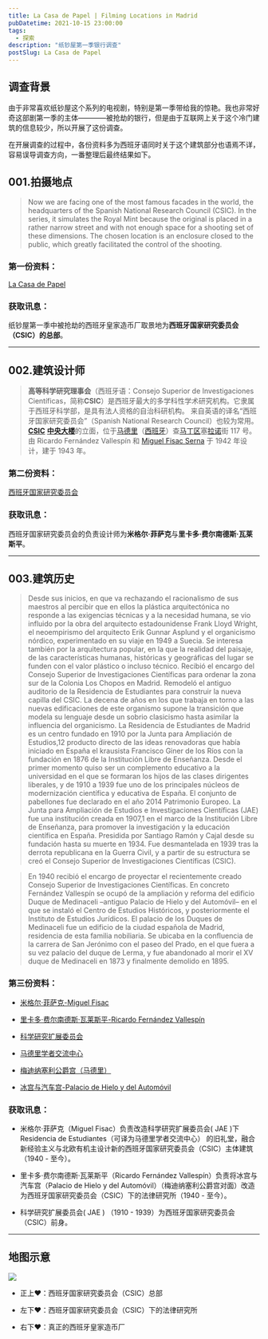 ```yaml
---
title: La Casa de Papel | Filming Locations in Madrid
pubDatetime: 2021-10-15 23:00:00
tags:
  - 探索
description: "纸钞屋第一季银行调查"
postSlug: La Casa de Papel
---
```


## **调查背景**

由于非常喜欢纸钞屋这个系列的电视剧，特别是第一季带给我的惊艳。我也非常好奇这部剧第一季的主体————被抢劫的银行，但是由于互联网上关于这个冷门建筑的信息较少，所以开展了这份调查。

在开展调查的过程中，各份资料多为西班牙语同时关于这个建筑部分也语焉不详，容易误导调查方向，一番整理后最终结果如下。

## **001.拍摄地点**

> Now we are facing one of the most famous facades in the world, the headquarters of the Spanish National Research Council (CSIC). In the series, it simulates the Royal Mint because the original is placed in a rather narrow street and with not enough space for a shooting set of these dimensions. The chosen location is an enclosure closed to the public, which greatly facilitated the control of the shooting.

### 第一份资料：

[La Casa de Papel](https://catshostels.com/casa-de-papel-location/)

### 获取讯息：

纸钞屋第一季中被抢劫的西班牙皇家造币厂取景地为**西班牙国家研究委员会（CSIC）的总部**。

---

## **002.建筑设计师**

> **高等科学研究理事会**（西班牙语：Consejo Superior de Investigaciones Científicas，简称**CSIC**）是西班牙最大的多学科性学术研究机构。它隶属于西班牙科学部，是具有法人资格的自治科研机构。
> 来自英语的译名“西班牙国家研究委员会”（Spanish National Research Council）也较为常用。
> [**CSIC**](https://commons.wikimedia.org/wiki/Category:CSIC) [**中央大楼**](https://commons.wikimedia.org/wiki/Category:CSIC_central_building,_Madrid)的立面，位于[马德里](https://commons.wikimedia.org/wiki/Madrid)（[西班牙](https://commons.wikimedia.org/wiki/Espa%C3%B1a)）查[马丁区](https://commons.wikimedia.org/wiki/Category:Chamart%C3%ADn)塞[拉诺](https://commons.wikimedia.org/wiki/Category:Calle_de_Serrano,_Madrid)街 117 号。由 Ricardo Fernández Vallespín 和 [Miguel Fisac Serna](https://es.wikipedia.org/wiki/Miguel_Fisac) 于 1942 年设计，建于 1943 年。

### 第二份资料：

[西班牙国家研究委员会](https://zh.wikipedia.org/wiki/西班牙高等科学研究理事会)

### 获取讯息：

西班牙国家研究委员会的负责设计师为**米格尔·菲萨克**与**里卡多·费尔南德斯·瓦莱斯平**。

---

## **003.建筑历史**

> Desde sus inicios, en que va rechazando el racionalismo de sus maestros al percibir que en ellos la plástica arquitectónica no responde a las exigencias técnicas y a la necesidad humana, se vio influido por la obra del arquitecto estadounidense Frank Lloyd Wright, el neoempirismo del arquitecto Erik Gunnar Asplund y el organicismo nórdico, experimentado en su viaje en 1949 a Suecia. Se interesa también por la arquitectura popular, en la que la realidad del paisaje, de las características humanas, históricas y geográficas del lugar se funden con el valor plástico o incluso técnico. Recibió el encargo del Consejo Superior de Investigaciones Científicas para ordenar la zona sur de la Colonia Los Chopos en Madrid. Remodeló el antiguo auditorio de la Residencia de Estudiantes para construir la nueva capilla del CSIC. La decena de años en los que trabaja en torno a las nuevas edificaciones de este organismo supone la transición que modela su lenguaje desde un sobrio clasicismo hasta asimilar la influencia del organicismo.
> La Residencia de Estudiantes de Madrid es un centro fundado en 1910 por la Junta para Ampliación de Estudios,1​2​ producto directo de las ideas renovadoras que había iniciado en España el krausista Francisco Giner de los Ríos con la fundación en 1876 de la Institución Libre de Enseñanza. Desde el primer momento quiso ser un complemento educativo a la universidad en el que se formaran los hijos de las clases dirigentes liberales, y de 1910 a 1939 fue uno de los principales núcleos de modernización científica y educativa de España. El conjunto de pabellones fue declarado en el año 2014 Patrimonio Europeo.
> La Junta para Ampliación de Estudios e Investigaciones Científicas (JAE) fue una institución creada en 1907,1​ en el marco de la Institución Libre de Enseñanza, para promover la investigación y la educación científica en España. Presidida por Santiago Ramón y Cajal desde su fundación hasta su muerte en 1934. Fue desmantelada en 1939 tras la derrota republicana en la Guerra Civil, y a partir de su estructura se creó el Consejo Superior de Investigaciones Científicas (CSIC).

> En 1940 recibió el encargo de proyectar el recientemente creado Consejo Superior de Investigaciones Científicas. En concreto Fernández Vallespín se ocupó de la ampliación y reforma del edificio Duque de Medinaceli –antiguo Palacio de Hielo y del Automóvil– en el que se instaló el Centro de Estudios Históricos, y posteriormente el Instituto de Estudios Jurídicos.
> El palacio de los Duques de Medinaceli fue un edificio de la ciudad española de Madrid, residencia de esta familia nobiliaria. Se ubicaba en la confluencia de la carrera de San Jerónimo con el paseo del Prado, en el que fuera a su vez palacio del duque de Lerma, y fue abandonado al morir el XV duque de Medinaceli en 1873 y finalmente demolido en 1895.

### 第三份资料：

- [米格尔·菲萨克-Miguel Fisac](https://es.wikipedia.org/wiki/Miguel_Fisac)

- [里卡多·费尔南德斯·瓦莱斯平-Ricardo Fernández Vallespín](https://es.wikipedia.org/wiki/Ricardo_Fernández_Vallespín)

- [科学研究扩展委员会](https://es.wikipedia.org/wiki/Junta_para_Ampliación_de_Estudios_e_Investigaciones_Científicas)

- [马德里学者交流中心](https://es.wikipedia.org/wiki/Residencia_de_Estudiantes)

- [梅迪纳塞利公爵宫（马德里）](<https://es.wikipedia.org/wiki/Palacio_de_los_Duques_de_Medinaceli_(Madrid)>)

- [冰宫与汽车宫-Palacio de Hielo y del Automóvil](https://es.wikipedia.org/wiki/Palacio_de_Hielo_y_del_Autom%C3%B3vil)

### 获取讯息：

- 米格尔·菲萨克（Miguel Fisac）负责改造科学研究扩展委员会( JAE )下 Residencia de Estudiantes（可译为马德里学者交流中心） 的旧礼堂，融合新经验主义与北欧有机主设计新的西班牙国家研究委员会（CSIC）主体建筑（1940 - 至今）。

- 里卡多·费尔南德斯·瓦莱斯平（Ricardo Fernández Vallespín）负责将冰宫与汽车宫（Palacio de Hielo y del Automóvil）（梅迪纳塞利公爵宫对面）改造为西班牙国家研究委员会（CSIC）下的法律研究所（1940 - 至今）。

- 科学研究扩展委员会( JAE ) （1910 - 1939）为西班牙国家研究委员会（CSIC）前身。

---

## **地图示意**

![](https://yanick.oss-cn-beijing.aliyuncs.com/img/202410210142231.png)

- 正上❤️：西班牙国家研究委员会（CSIC）总部

- 左下❤️：西班牙国家研究委员会（CSIC）下的法律研究所

- 右下❤️：真正的西班牙皇家造币厂
